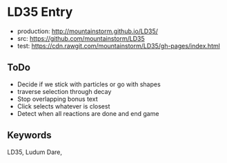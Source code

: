 LD35 Entry
==========

* production: http://mountainstorm.github.io/LD35/
* src: https://github.com/mountainstorm/LD35
* test: https://cdn.rawgit.com/mountainstorm/LD35/gh-pages/index.html


## ToDo ##

* Decide if we stick with particles or go with shapes
* traverse selection through decay
* Stop overlapping bonus text
* Click selects whatever is closest
* Detect when all reactions are done and end game


## Keywords ##

LD35, Ludum Dare, 
